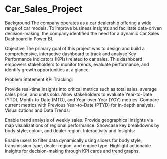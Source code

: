 # Car_Sales_Project


Background
The company operates as a car dealership offering a wide range of car models. To improve business insights and facilitate data-driven decision-making, the company identified the need for a dynamic Car Sales Dashboard in Power BI.

Objective
The primary goal of this project was to design and build a comprehensive, interactive dashboard to track and analyse Key Performance Indicators (KPIs) related to car sales. This dashboard empowers stakeholders to monitor trends, evaluate performance, and identify growth opportunities at a glance.

Problem Statement
KPI Tracking:

Provide real-time insights into critical metrics such as total sales, average sales price, and units sold.
Allow stakeholders to evaluate Year-to-Date (YTD), Month-to-Date (MTD), and Year-over-Year (YOY) metrics.
Compare current metrics with Previous Year-to-Date (PTYD) for in-depth analysis.
Visualizations and Data Trends:

Enable trend analysis of weekly sales.
Provide geographical insights via map visualizations of regional performance.
Showcase key breakdowns by body style, colour, and dealer region.
Interactivity and Insights:

Enable users to filter data dynamically using slicers for body style, transmission type, dealer region, and engine type.
Highlight actionable insights for decision-making through KPI cards and trend graphs.
